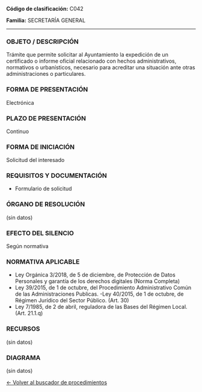 
**Código de clasificación:** C042

**Familia:** SECRETARÍA GENERAL

---

### OBJETO / DESCRIPCIÓN

Trámite que permite solicitar al Ayuntamiento la expedición de un certificado o informe oficial relacionado con hechos administrativos, normativos o urbanísticos, necesario para acreditar una situación ante otras administraciones o particulares.

### FORMA DE PRESENTACIÓN

Electrónica

### PLAZO DE PRESENTACIÓN

Continuo

### FORMA DE INICIACIÓN

Solicitud del interesado

### REQUISITOS Y DOCUMENTACIÓN

- Formulario de solicitud

### ÓRGANO DE RESOLUCIÓN

(sin datos)

### EFECTO DEL SILENCIO

Según normativa

### NORMATIVA APLICABLE

- Ley Orgánica 3/2018, de 5 de diciembre, de Protección de Datos Personales y garantía de los derechos digitales (Norma Completa) 
- Ley 39/2015, de 1 de octubre, del Procedimiento Administrativo Común de las Administraciones Publicas. 
-Ley 40/2015, de 1 de octubre, de Régimen Jurídico del Sector Público. (Art. 30)
- Ley 7/1985, de 2 de abril, reguladora de las Bases del Régimen Local. (Art. 21.1.q)

### RECURSOS

(sin datos)

### DIAGRAMA

(sin datos)

[← Volver al buscador de procedimientos](../buscador.md)